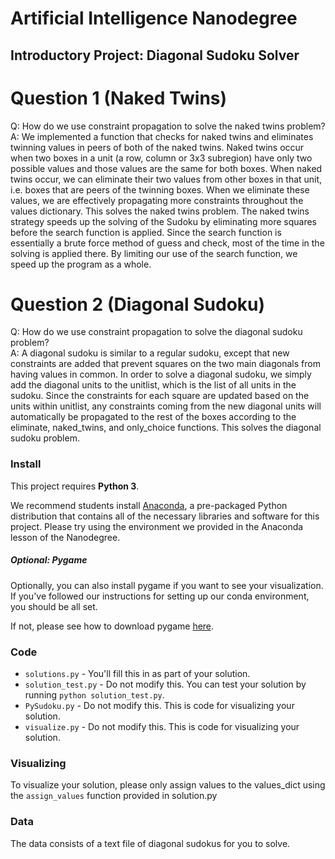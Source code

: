 # Artificial Intelligence Nanodegree
## Introductory Project: Diagonal Sudoku Solver

# Question 1 (Naked Twins)
Q: How do we use constraint propagation to solve the naked twins problem?  
A: We implemented a function that checks for naked twins and eliminates twinning values in peers of both of the naked twins.  Naked twins occur when two boxes in a unit (a row, column or 3x3 subregion) have only two possible values and those values are the same for both boxes.  When naked twins occur, we can eliminate their two values from other boxes in that unit, i.e. boxes that are peers of the twinning boxes.  When we eliminate these values, we are effectively propagating more constraints throughout the values dictionary.  This solves the naked twins problem.  The naked twins strategy speeds up the solving of the Sudoku by eliminating more squares before the search function is applied.  Since the search function is essentially a brute force method of guess and check, most of the time in the solving is applied there.  By limiting our use of the search function, we speed up the program as a whole.

# Question 2 (Diagonal Sudoku)
Q: How do we use constraint propagation to solve the diagonal sudoku problem?  
A: A diagonal sudoku is similar to a regular sudoku, except that new constraints are added that prevent squares on the two main diagonals from having values in common.  In order to solve a diagonal sudoku, we simply add the diagonal units to the unitlist, which is the list of all units in the sudoku.  Since the constraints for each square are updated based on the units within unitlist, any constraints coming from the new diagonal units will automatically be propagated to the rest of the boxes according to the eliminate, naked\_twins, and only\_choice functions.  This solves the diagonal sudoku problem.

### Install

This project requires **Python 3**.

We recommend students install [Anaconda](https://www.continuum.io/downloads), a pre-packaged Python distribution that contains all of the necessary libraries and software for this project. 
Please try using the environment we provided in the Anaconda lesson of the Nanodegree.

##### Optional: Pygame

Optionally, you can also install pygame if you want to see your visualization. If you've followed our instructions for setting up our conda environment, you should be all set.

If not, please see how to download pygame [here](http://www.pygame.org/download.shtml).

### Code

* `solutions.py` - You'll fill this in as part of your solution.
* `solution_test.py` - Do not modify this. You can test your solution by running `python solution_test.py`.
* `PySudoku.py` - Do not modify this. This is code for visualizing your solution.
* `visualize.py` - Do not modify this. This is code for visualizing your solution.

### Visualizing

To visualize your solution, please only assign values to the values_dict using the ```assign_values``` function provided in solution.py

### Data

The data consists of a text file of diagonal sudokus for you to solve.
